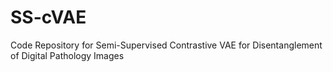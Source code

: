 # SS-cVAE
Code Repository for Semi-Supervised Contrastive VAE for Disentanglement of Digital Pathology Images
